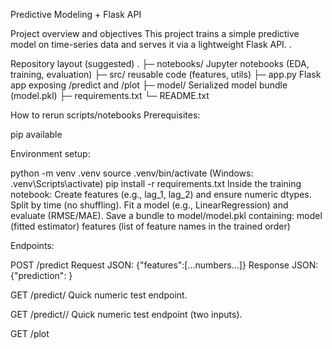 Predictive Modeling + Flask API 

Project overview and objectives
This project trains a simple predictive model on time-series data and serves it via a lightweight Flask API. .

Repository layout (suggested)
.
├─ notebooks/ Jupyter notebooks (EDA, training, evaluation)
├─ src/ reusable code (features, utils)
├─ app.py Flask app exposing /predict and /plot
├─ model/ Serialized model bundle (model.pkl)
├─ requirements.txt
└─ README.txt

How to rerun scripts/notebooks
Prerequisites:

pip available

Environment setup:

python -m venv .venv
source .venv/bin/activate (Windows: .venv\Scripts\activate)
pip install -r requirements.txt
Inside the training notebook:
Create features (e.g., lag_1, lag_2) and ensure numeric dtypes.
Split by time (no shuffling).
Fit a model (e.g., LinearRegression) and evaluate (RMSE/MAE).
Save a bundle to model/model.pkl containing:
model (fitted estimator)
features (list of feature names in the trained order)


Endpoints:

POST /predict
Request JSON: {"features":[...numbers...]}
Response JSON: {"prediction": <number>}

GET /predict/<x1>
Quick numeric test endpoint.

GET /predict/<x1>/<x2>
Quick numeric test endpoint (two inputs).

GET /plot